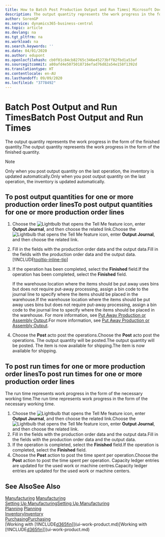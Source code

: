 ```yaml
---
title: How to Batch Post Production Output and Run Times| Microsoft Docs
description: The output quantity represents the work progress in the form of the finished quantity.
author: SorenGP
ms.service: dynamics365-business-central
ms.topic: article
ms.devlang: na
ms.tgt_pltfrm: na
ms.workload: na
ms.search.keywords: ''
ms.date: 04/01/2020
ms.author: edupont
ms.openlocfilehash: cb0f01c84cb82765c346e45273bff82fbd1a53af
ms.sourcegitcommit: a80afd4e5075018716efad76d82a54e158f1392d
ms.translationtype: HT
ms.contentlocale: en-AU
ms.lasthandoff: 09/09/2020
ms.locfileid: "3778492"
---
```

# <a name="batch-post-output-and-run-times"></a><span data-ttu-id="a575e-103">Batch Post Output and Run Times</span><span class="sxs-lookup"><span data-stu-id="a575e-103">Batch Post Output and Run Times</span></span>
<span data-ttu-id="a575e-104">The output quantity represents the work progress in the form of the finished quantity.</span><span class="sxs-lookup"><span data-stu-id="a575e-104">The output quantity represents the work progress in the form of the finished quantity.</span></span>  

> [!NOTE]
> <span data-ttu-id="a575e-105">Only when you post output quantity on the last operation, the inventory is updated automatically.</span><span class="sxs-lookup"><span data-stu-id="a575e-105">Only when you post output quantity on the last operation, the inventory is updated automatically.</span></span>  

## <a name="to-post-output-quantities-for-one-or-more-production-order-lines"></a><span data-ttu-id="a575e-106">To post output quantities for one or more production order lines</span><span class="sxs-lookup"><span data-stu-id="a575e-106">To post output quantities for one or more production order lines</span></span>
1. <span data-ttu-id="a575e-107">Choose the ![Lightbulb that opens the Tell Me feature](media/ui-search/search_small.png "Tell me what you want to do") icon, enter **Output Journal**, and then choose the related link.</span><span class="sxs-lookup"><span data-stu-id="a575e-107">Choose the ![Lightbulb that opens the Tell Me feature](media/ui-search/search_small.png "Tell me what you want to do") icon, enter **Output Journal**, and then choose the related link.</span></span>  
2. <span data-ttu-id="a575e-108">Fill in the fields with the production order data and the output data.</span><span class="sxs-lookup"><span data-stu-id="a575e-108">Fill in the fields with the production order data and the output data.</span></span> [!INCLUDE[tooltip-inline-tip](includes/tooltip-inline-tip_md.md)]
3. <span data-ttu-id="a575e-109">If the operation has been completed, select the **Finished** field.</span><span class="sxs-lookup"><span data-stu-id="a575e-109">If the operation has been completed, select the **Finished** field.</span></span>  

    <span data-ttu-id="a575e-110">If the warehouse location where the items should be put away uses bins but does not require put-away processing,  assign a bin code to the journal line to specify where the items should be placed in the warehouse.</span><span class="sxs-lookup"><span data-stu-id="a575e-110">If the warehouse location where the items should be put away uses bins but does not require put-away processing,  assign a bin code to the journal line to specify where the items should be placed in the warehouse.</span></span> <span data-ttu-id="a575e-111">For more information, see [Put Away Production or Assembly Output](warehouse-how-to-put-away-production-output.md).</span><span class="sxs-lookup"><span data-stu-id="a575e-111">For more information, see [Put Away Production or Assembly Output](warehouse-how-to-put-away-production-output.md).</span></span>  

4. <span data-ttu-id="a575e-112">Choose the **Post** acto post the operations.</span><span class="sxs-lookup"><span data-stu-id="a575e-112">Choose the **Post** acto post the operations.</span></span> <span data-ttu-id="a575e-113">The output quantity will be posted.</span><span class="sxs-lookup"><span data-stu-id="a575e-113">The output quantity will be posted.</span></span> <span data-ttu-id="a575e-114">The item is now available for shipping.</span><span class="sxs-lookup"><span data-stu-id="a575e-114">The item is now available for shipping.</span></span>  

## <a name="to-post-run-times-for-one-or-more-production-order-lines"></a><span data-ttu-id="a575e-115">To post run times for one or more production order lines</span><span class="sxs-lookup"><span data-stu-id="a575e-115">To post run times for one or more production order lines</span></span>
<span data-ttu-id="a575e-116">The run time represents work progress in the form of the necessary working time.</span><span class="sxs-lookup"><span data-stu-id="a575e-116">The run time represents work progress in the form of the necessary working time.</span></span>    

1.  <span data-ttu-id="a575e-117">Choose the ![Lightbulb that opens the Tell Me feature](media/ui-search/search_small.png "Tell me what you want to do") icon, enter **Output Journal**, and then choose the related link.</span><span class="sxs-lookup"><span data-stu-id="a575e-117">Choose the ![Lightbulb that opens the Tell Me feature](media/ui-search/search_small.png "Tell me what you want to do") icon, enter **Output Journal**, and then choose the related link.</span></span>  
2. <span data-ttu-id="a575e-118">Fill in the fields with the production order data and the output data.</span><span class="sxs-lookup"><span data-stu-id="a575e-118">Fill in the fields with the production order data and the output data.</span></span>  
3.  <span data-ttu-id="a575e-119">If the operation is completed, select the **Finished** field.</span><span class="sxs-lookup"><span data-stu-id="a575e-119">If the operation is completed, select the **Finished** field.</span></span>  
4. <span data-ttu-id="a575e-120">Choose the **Post** action to post the time spent per operation.</span><span class="sxs-lookup"><span data-stu-id="a575e-120">Choose the **Post** action to post the time spent per operation.</span></span> <span data-ttu-id="a575e-121">Capacity ledger entries are updated for the used work or machine centres.</span><span class="sxs-lookup"><span data-stu-id="a575e-121">Capacity ledger entries are updated for the used work or machine centers.</span></span>

## <a name="see-also"></a><span data-ttu-id="a575e-122">See Also</span><span class="sxs-lookup"><span data-stu-id="a575e-122">See Also</span></span>  
<span data-ttu-id="a575e-123">[Manufacturing](production-manage-manufacturing.md)  </span><span class="sxs-lookup"><span data-stu-id="a575e-123">[Manufacturing](production-manage-manufacturing.md)  </span></span>  
[<span data-ttu-id="a575e-124">Setting Up Manufacturing</span><span class="sxs-lookup"><span data-stu-id="a575e-124">Setting Up Manufacturing</span></span>](production-configure-production-processes.md)  
<span data-ttu-id="a575e-125">[Planning](production-planning.md)    </span><span class="sxs-lookup"><span data-stu-id="a575e-125">[Planning](production-planning.md)    </span></span>  
[<span data-ttu-id="a575e-126">Inventory</span><span class="sxs-lookup"><span data-stu-id="a575e-126">Inventory</span></span>](inventory-manage-inventory.md)  
[<span data-ttu-id="a575e-127">Purchasing</span><span class="sxs-lookup"><span data-stu-id="a575e-127">Purchasing</span></span>](purchasing-manage-purchasing.md)  
<span data-ttu-id="a575e-128">[Working with [!INCLUDE[d365fin](includes/d365fin_md.md)]](ui-work-product.md)</span><span class="sxs-lookup"><span data-stu-id="a575e-128">[Working with [!INCLUDE[d365fin](includes/d365fin_md.md)]](ui-work-product.md)</span></span>
